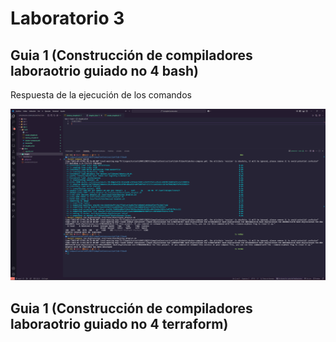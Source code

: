 # Laboratorio 3

## Guia 1 (Construcción de compiladores laboraotrio guiado no 4 bash)

Respuesta de la ejecución de los comandos

![Ejecución de comandos docker](../images/c_guia1.png)

## Guia 1 (Construcción de compiladores laboraotrio guiado no 4 terraform)
